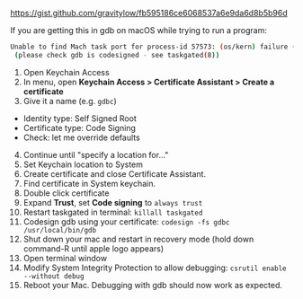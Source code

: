 https://gist.github.com/gravitylow/fb595186ce6068537a6e9da6d8b5b96d

If you are getting this in gdb on macOS while trying to run a program:

```bash
Unable to find Mach task port for process-id 57573: (os/kern) failure (0x5).
 (please check gdb is codesigned - see taskgated(8))
```

1. Open Keychain Access
2. In menu, open **Keychain Access > Certificate Assistant > Create a certificate**
3. Give it a name (e.g. `gdbc`)
  + Identity type: Self Signed Root
  + Certificate type: Code Signing
  + Check: let me override defaults
4. Continue until "specify a location for..."
5. Set Keychain location to System
6. Create certificate and close Certificate Assistant.
7. Find certificate in System keychain.
8. Double click certificate
9. Expand **Trust**, set **Code signing** to `always trust`
10. Restart taskgated in terminal: `killall taskgated`
11. Codesign gdb using your certificate: `codesign -fs gdbc /usr/local/bin/gdb`
12. Shut down your mac and restart in recovery mode (hold down command-R until apple logo appears)
13. Open terminal window
14. Modify System Integrity Protection to allow debugging: `csrutil enable --without debug`
15. Reboot your Mac. Debugging with gdb should now work as expected.
